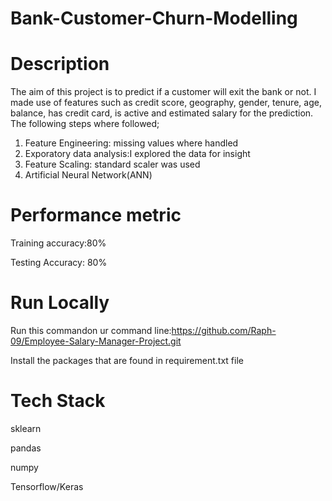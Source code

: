 # Bank-Customer-Churn-Modelling

# Description
The aim of this project is to predict if a customer will exit the bank or not. I made use of features such as credit score, geography, gender, tenure, age, balance, has credit card, is active and estimated salary for the prediction.
The following steps where followed;
1) Feature Engineering: missing values where handled
2) Exporatory data analysis:I explored the data for insight
4) Feature Scaling: standard scaler was used
5) Artificial Neural Network(ANN)
# Performance metric
Training accuracy:80%

Testing Accuracy: 80%
   
 # Run Locally
  Run this commandon ur command line:https://github.com/Raph-09/Employee-Salary-Manager-Project.git
  
  Install the packages that are found in requirement.txt file
  
 # Tech Stack
 sklearn
 
 pandas
 
 numpy
 
 Tensorflow/Keras                                                                                                                                       
